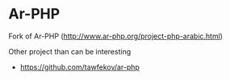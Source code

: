 Ar-PHP
======

Fork of Ar-PHP (http://www.ar-php.org/project-php-arabic.html)

Other project than can be interesting
* https://github.com/tawfekov/ar-php
